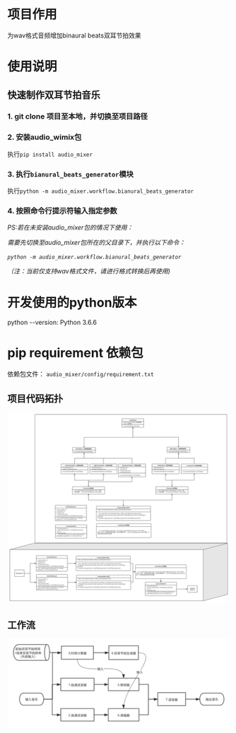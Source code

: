 # 项目作用
为wav格式音频增加binaural beats双耳节拍效果

# 使用说明
## 快速制作双耳节拍音乐
### 1. git clone 项目至本地，并切换至项目路径

### 2. 安装audio_wimix包
执行`pip install audio_mixer`

### 3. 执行`bianural_beats_generator`模块
执行`python -m audio_mixer.workflow.bianural_beats_generator`

### 4. 按照命令行提示符输入指定参数

*PS:若在未安装audio_mixer包的情况下使用：*

*需要先切换至audio_mixer包所在的父目录下，并执行以下命令：*

*`python -m audio_mixer.workflow.bianural_beats_generator`*

*（注：当前仅支持wav格式文件，请进行格式转换后再使用)*


# 开发使用的python版本
python --version: Python 3.6.6

# pip requirement 依赖包
依赖包文件：
`audio_mixer/config/requirement.txt`

## 项目代码拓扑
![代码拓扑](https://github.com/willerhehehe/audio_mixer/blob/master/img/audio_mixer.svg)
## 工作流
![工作流](https://github.com/willerhehehe/audio_mixer/blob/master/img/workflow.svg)

